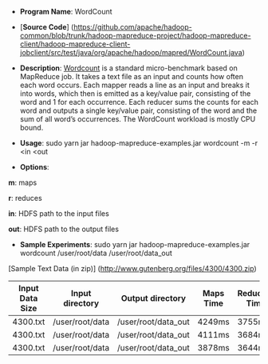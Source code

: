 * __Program Name__: WordCount
 
* [__Source Code__] (https://github.com/apache/hadoop-common/blob/trunk/hadoop-mapreduce-project/hadoop-mapreduce-client/hadoop-mapreduce-client-jobclient/src/test/java/org/apache/hadoop/mapred/WordCount.java) 

* __Description__: 
[Wordcount](http://wiki.apache.org/hadoop/WordCount) is a standard micro-benchmark based on MapReduce job. It takes a text file as an input and counts how often each word occurs. Each mapper reads a line as an input and breaks it into words, which then is emitted as a key/value pair, consisting of the word and 1 for each occurrence. Each reducer sums the counts for each word and outputs a single key/value pair, consisting of the word and the sum of all word’s occurrences. The WordCount workload is mostly CPU bound. 

* __Usage__: sudo yarn jar hadoop-mapreduce-examples.jar wordcount -m -r <in <out

* __Options__:

 __m__: maps

 __r__: reduces

 __in__: HDFS path to the input files

 __out__: HDFS path to the output files


* __Sample Experiments__: sudo yarn jar hadoop-mapreduce-examples.jar wordcount /user/root/data /user/root/data_out

[Sample Text Data (in zip)] (http://www.gutenberg.org/files/4300/4300.zip)


| Input Data Size | Input directory  | Output directory | Maps Time | Reducers Time | Bytes Written | Bytes Read |
|-----------------|------------------|------------------|-----------|---------------|-----------|--------------|
|     4300.txt    | /user/root/data  |/user/root/data_out|  4249ms  |  3755ms       |  527547   |  1573079     |
|     4300.txt    | /user/root/data  |/user/root/data_out|  4111ms  |  3684ms       |  527547   |  1573079     |
|     4300.txt    | /user/root/data  |/user/root/data_out|  3878ms  |  3644ms       |  527547   |  1573079     |

